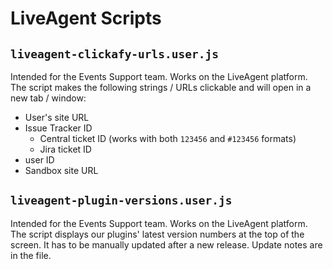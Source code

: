# LiveAgent Scripts

## `liveagent-clickafy-urls.user.js`

Intended for the Events Support team. Works on the LiveAgent platform.
The script makes the following strings / URLs clickable and will open in a new tab / window:
* User's site URL
* Issue Tracker ID
  * Central ticket ID (works with both `123456` and `#123456` formats)
  * Jira ticket ID
* user ID
* Sandbox site URL

## `liveagent-plugin-versions.user.js`

Intended for the Events Support team. Works on the LiveAgent platform.
The script displays our plugins' latest version numbers at the top of the screen.
It has to be manually updated after a new release. Update notes are in the file.
